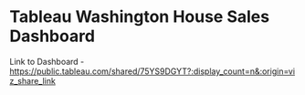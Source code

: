 # Tableau Washington House Sales Dashboard

Link to Dashboard - https://public.tableau.com/shared/75YS9DGYT?:display_count=n&:origin=viz_share_link
